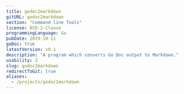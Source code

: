 ```yaml
---
title: godoc2markdown
gitURL: godoc2markdown
section: "Command-line Tools"
license: BSD-2-Clause
programmingLanguage: Go
pubDate: 2019-10-11
goDoc: true
latestVersion: v0.1
description: "A program which converts Go Doc output to Markdown."
usability: 3
slug: godoc2markdown
redirectToGit: true
aliases:
  - /projects/godoc2markdown
---
```

